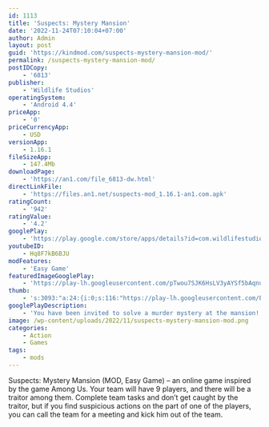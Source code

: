 ```yaml
---
id: 1113
title: 'Suspects: Mystery Mansion'
date: '2022-11-24T07:10:04+07:00'
author: Admin
layout: post
guid: 'https://kindmod.com/suspects-mystery-mansion-mod/'
permalink: /suspects-mystery-mansion-mod/
postIDCopy:
    - '6813'
publisher:
    - 'Wildlife Studios'
operatingSystem:
    - 'Android 4.4'
priceApp:
    - '0'
priceCurrencyApp:
    - USD
versionApp:
    - 1.16.1
fileSizeApp:
    - 147.4Mb
downloadPage:
    - 'https://an1.com/file_6813-dw.html'
directLinkFile:
    - 'https://files.an1.net/suspects-mod_1.16.1-an1.com.apk'
ratingCount:
    - '942'
ratingValue:
    - '4.2'
googlePlay:
    - 'https://play.google.com/store/apps/details?id=com.wildlifestudios.free.online.games.suspects'
youtubeID:
    - Hq8F7kB6BJU
modFeatures:
    - 'Easy Game'
featuredImageGooglePlay:
    - 'https://play-lh.googleusercontent.com/pTwou7SJK6HsLV3yAYSf5bAqnueMv08xP-TSzvoLAbBnaJ0xrirqsa5NUlugFGTJ_oaB'
thumb:
    - 's:3093:"a:24:{i:0;s:116:"https://play-lh.googleusercontent.com/P0a2Qgdd9YHNcHdTBO95eusbEkwa_Cd9BTx_o-GdS0E-I_KeMrouGumH-d3J3ljr7i1d=w526-h296";i:1;s:116:"https://play-lh.googleusercontent.com/qg6JPhZuAgmwPgz-jnIkbdpbvD5vyO9a37WfJGoaVMXFPVdLFLdd3oC9cV1unHd-ZwWi=w526-h296";i:2;s:115:"https://play-lh.googleusercontent.com/N05Ud1BhhgbBZ-I2b_mexmtxVyV1_x-QAxN_GEpk1H34MN91CsXhBuFYTsNp5_yuecQ=w526-h296";i:3;s:115:"https://play-lh.googleusercontent.com/zu7h_Ervrbc_ItDNLbt4Il0Y5keAdGWoAkRpWHWoPXMtBkvOm5IBvl4K5m7wzwQDTm4=w526-h296";i:4;s:116:"https://play-lh.googleusercontent.com/EblSVZIiH_IQ5sxmvHoCYUza0axfV_qAC4ybm2xb7XjmKt380Lu6W6NPZ3EjgwueriNY=w526-h296";i:5;s:114:"https://play-lh.googleusercontent.com/uFl8CUwcYxn8DqPYhfKCRTCxl171BEmvLI4dTJTPku922jmFN499dSv6hg1D1CBtkQ=w526-h296";i:6;s:115:"https://play-lh.googleusercontent.com/3RvgfnUwmCE5bURi15pfhqzfxgjX8PPNHg7K9zpB7mWYB8_oW833bYo3RZn4cZCPIOM=w526-h296";i:7;s:115:"https://play-lh.googleusercontent.com/avrvIvxcLJS3jTqytELN8KnL41qs6RD3erYRG9jW03cZdLJEYIhiQcMac299lVCCinw=w526-h296";i:8;s:115:"https://play-lh.googleusercontent.com/ELxKvyYO_M9ZtzbPX-XT74pWAHq109kf8ugrw-LW_5OL6PWCyJFhFepfdLK834-ge44=w526-h296";i:9;s:115:"https://play-lh.googleusercontent.com/OGqczlkcLcPQ3-pGNwysguc2JnIWycKNHuqZ87HaOhCPFFr18fBUf093h6f65xMthHo=w526-h296";i:10;s:114:"https://play-lh.googleusercontent.com/UQxshI7FU7bbKNus1feqsnWydcahJ4Pnkwc8lOvT1t94w_uWcbTUmSCZ1NI5UlY4_Q=w526-h296";i:11;s:114:"https://play-lh.googleusercontent.com/jKgqnQvZMTtTe9XlJiEustjxWGlMkAmi59rCpJp--Bs-dKGtYlrq6jnbUWVMPf5isg=w526-h296";i:12;s:115:"https://play-lh.googleusercontent.com/id7NBvJDLGSGlkrFeQl3HgyvjlFpglic5hVKIifuGJx7z3bQ7oLg6WlM7_x6qFNg-fA=w526-h296";i:13;s:115:"https://play-lh.googleusercontent.com/AEI2yXRZ3WSuhBEUymJYzHs2ocZ5Yd76XePIFyTrkpvYEYbS0NQOKC7A6Ag-raknSvk=w526-h296";i:14;s:115:"https://play-lh.googleusercontent.com/wbsO05U-xbpXd3c2vke-XcpqiuMl8SjvdNxM9hA8XLm91UU-CFqQW70QktsRiAOO-5E=w526-h296";i:15;s:116:"https://play-lh.googleusercontent.com/oH9OcTW76egKdmeq0gBQoQAcDXujVZ2ZQfO5MeLJkF1s0w8c7fIFm72nPylAbfRyLVmp=w526-h296";i:16;s:114:"https://play-lh.googleusercontent.com/EF0_UhJgX-HzQH_lSfKZZGQFMOtZzzG8CBXgeRjx7VhQGZ2S3UOfgrwIsu7OmldfCQ=w526-h296";i:17;s:116:"https://play-lh.googleusercontent.com/YoQTETHmq2wkgVPsV62x7XcUpq4ybGT6LnQD1lV_AIfqGvtuZbil5pDu6mzE8jUiKCRw=w526-h296";i:18;s:115:"https://play-lh.googleusercontent.com/P_jP1KgzzUd6D0aV9Vp-r6wUGsHeuxPZN0RRE_PTb0BFrnWT9iC4viP-e9ShqfQPP-g=w526-h296";i:19;s:114:"https://play-lh.googleusercontent.com/uUkWMj5zXeVNL6g5Qja_eYxtdebAsoyd9Eq4RhdlfGJbHa2Ix2SdNB6imu6pC5a-cA=w526-h296";i:20;s:115:"https://play-lh.googleusercontent.com/tKnqS2TAY50IEkvIl3l6uBqWLBZZJD-wRb_H4t6FMhP-6t9Ux4-RQIAD-9pxchf9mws=w526-h296";i:21;s:116:"https://play-lh.googleusercontent.com/A-pAdxBIB4e0wi5XQKhG18UTmStme0qXLXhhy_312y6QzVAqHI3zvm1u9CljgOTe9Piw=w526-h296";i:22;s:114:"https://play-lh.googleusercontent.com/4FI3cCviu0U-jaOiQZCVfjrRM_Z227V0xaWK5DPARwJ4ytMiRXIPdN7K-LlY5B_ynQ=w526-h296";i:23;s:115:"https://play-lh.googleusercontent.com/yni8DHl0qS0IbWkHoxLw4pZiDvcHxv6XcIm_uzATAYdijDm0qRjEH_UdBciuwODP6RI=w526-h296";}";'
googlePlayDescription:
    - 'You have been invited to solve a murder mystery at the mansion!. Play online with other 9 real players as you try to solve the mysterious murder. Perform investigative tasks to get closer to finding the killers’ identity. But be careful, this will be no easy task: the killers are among the group and will stop at nothing to “kill” the investigation!. Between rounds, you and other players will discuss who the killers might be. Everyone is a suspect in this social game of deduction. Discuss live with other players using the integrated voice chat feature. Where was the body? Where were they? What tasks did they perform? Who were they walking with? Who was acting suspiciously?'
image: /wp-content/uploads/2022/11/suspects-mystery-mansion-mod.png
categories:
    - Action
    - Games
tags:
    - mods
---
```


Suspects: Mystery Mansion (MOD, Easy Game) – an online game inspired by the game Among Us. Your team will have 9 players, and there will be a traitor among them. Complete team tasks and don’t get caught by the traitor, but if you find suspicious actions on the part of one of the players, you can call the team for a meeting and kick him out of the team.